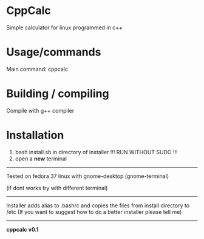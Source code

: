 # CppCalc
Simple calculator for linux programmed in c++

# Usage/commands
Main command: cppcalc

# Building / compiling
Compile with g++ compiler

# Installation
1. bash install.sh in directory of installer !!! RUN WITHOUT SUDO !!!
2. open a **new** terminal

___

Tested on fedora 37 linux with gnome-desktop (gnome-terminal)

(if dont works try with different terminal)
___

Installer adds alias to .bashrc and copies the files from install directory to /etc
(If you want to suggest how to do a better installer please tell me)
___

**cppcalc  v0.1**

